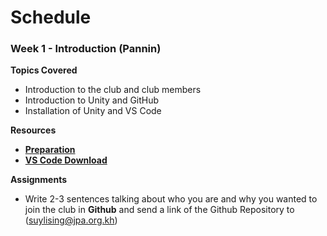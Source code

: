 # Schedule

### Week 1 - Introduction (Pannin)

**Topics Covered**
- Introduction to the club and club members
- Introduction to Unity and GitHub
- Installation of Unity and VS Code 

**Resources**

- [**Preparation**](https://github.com/Nox-Erebos/Unity-Game-Development-Club/blob/main/Prep.md)
- [**VS Code Download**](https://visualstudio.microsoft.com/downloads/)
  
**Assignments**
- Write 2-3 sentences talking about who you are and why you wanted to join the club in **Github** and send a link of the Github Repository to (suylising@jpa.org.kh)
